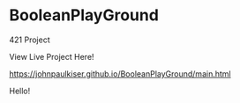 # BooleanPlayGround
421 Project


View Live Project Here!

https://johnpaulkiser.github.io/BooleanPlayGround/main.html


Hello!
